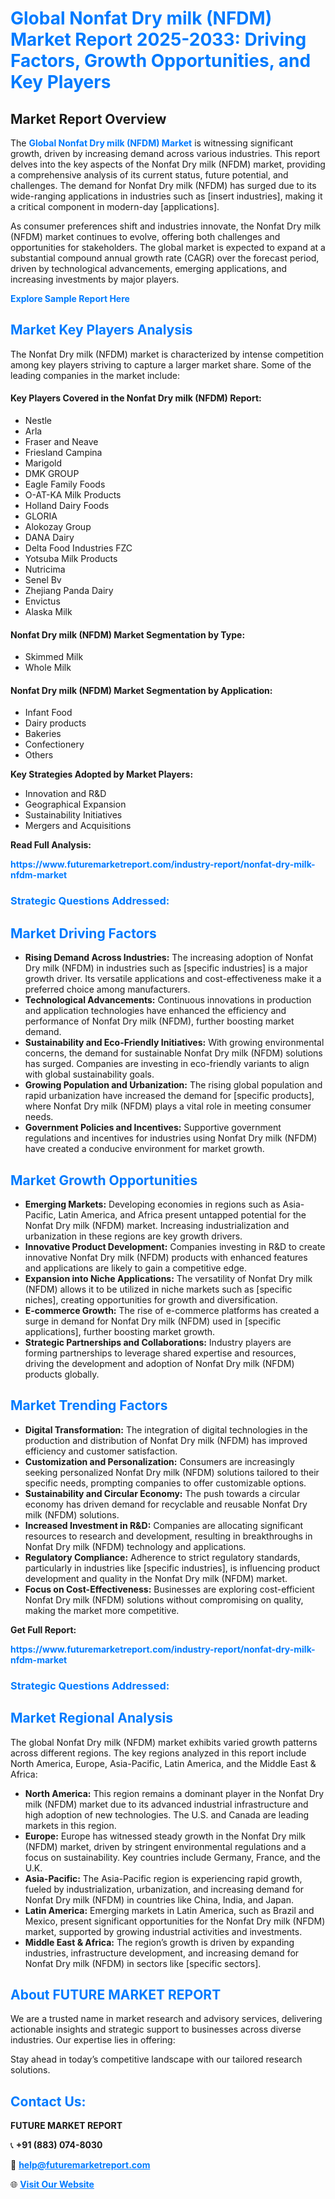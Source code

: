 <h1 style="color: #007BFF;">Global Nonfat Dry milk (NFDM) Market Report 2025-2033: Driving Factors, Growth Opportunities, and Key Players</h1>

<section id="overview">
<h2>Market Report Overview</h2>
<p>The <a href="https://www.futuremarketreport.com/industry-report/nonfat-dry-milk-nfdm-market" style="color: #007BFF; text-decoration: none;"><strong>Global Nonfat Dry milk (NFDM) Market</strong></a> is witnessing significant growth, driven by increasing demand across various industries. This report delves into the key aspects of the Nonfat Dry milk (NFDM) market, providing a comprehensive analysis of its current status, future potential, and challenges. The demand for Nonfat Dry milk (NFDM) has surged due to its wide-ranging applications in industries such as [insert industries], making it a critical component in modern-day [applications].</p>
<p>As consumer preferences shift and industries innovate, the Nonfat Dry milk (NFDM) market continues to evolve, offering both challenges and opportunities for stakeholders. The global market is expected to expand at a substantial compound annual growth rate (CAGR) over the forecast period, driven by technological advancements, emerging applications, and increasing investments by major players.</p>
</section>

<section id="overview">
<p><a href="https://www.futuremarketreport.com/request-sample/reportId=88455" style="color: #007BFF; text-decoration: none;"><strong>Explore Sample Report Here</strong></a></p>
</section>

<section id="key-players">
<h2 style="color: #007BFF;">Market Key Players Analysis</h2>
<p>The Nonfat Dry milk (NFDM) market is characterized by intense competition among key players striving to capture a larger market share. Some of the leading companies in the market include:</p>
<h4>Key Players Covered in the Nonfat Dry milk (NFDM) Report:</h4>
<ul><li>Nestle</li><li>Arla</li><li>Fraser and Neave</li><li>Friesland Campina</li><li>Marigold</li><li>DMK GROUP</li><li>Eagle Family Foods</li><li>O-AT-KA Milk Products</li><li>Holland Dairy Foods</li><li>GLORIA</li><li>Alokozay Group</li><li>DANA Dairy</li><li>Delta Food Industries FZC</li><li>Yotsuba Milk Products</li><li>Nutricima</li><li>Senel Bv</li><li>Zhejiang Panda Dairy</li><li>Envictus</li><li>Alaska Milk</li></ul>
<h4>Nonfat Dry milk (NFDM) Market Segmentation by Type:</h4>
<ul><li>Skimmed Milk</li><li>Whole Milk</li></ul>

<h4>Nonfat Dry milk (NFDM) Market Segmentation by Application:</h4>
<ul><li>Infant Food</li><li>Dairy products</li><li>Bakeries</li><li>Confectionery</li><li>Others</li></ul>
<p><strong>Key Strategies Adopted by Market Players:</strong></p>
<ul>
<li>Innovation and R&D</li>
<li>Geographical Expansion</li>
<li>Sustainability Initiatives</li>
<li>Mergers and Acquisitions</li>
</ul>
</section>

<section>
<p><strong>Read Full Analysis: </strong></p><a href="https://www.futuremarketreport.com/industry-report/nonfat-dry-milk-nfdm-market" style="color: #007BFF; text-decoration: none;"><strong>https://www.futuremarketreport.com/industry-report/nonfat-dry-milk-nfdm-market</strong></a>
<h3 style="color: #007BFF;">Strategic Questions Addressed:</h3>
</section>

<section id="driving-factors">
<h2 style="color: #007BFF;">Market Driving Factors</h2>
<ul>
<li><strong>Rising Demand Across Industries:</strong> The increasing adoption of Nonfat Dry milk (NFDM) in industries such as [specific industries] is a major growth driver. Its versatile applications and cost-effectiveness make it a preferred choice among manufacturers.</li>
<li><strong>Technological Advancements:</strong> Continuous innovations in production and application technologies have enhanced the efficiency and performance of Nonfat Dry milk (NFDM), further boosting market demand.</li>
<li><strong>Sustainability and Eco-Friendly Initiatives:</strong> With growing environmental concerns, the demand for sustainable Nonfat Dry milk (NFDM) solutions has surged. Companies are investing in eco-friendly variants to align with global sustainability goals.</li>
<li><strong>Growing Population and Urbanization:</strong> The rising global population and rapid urbanization have increased the demand for [specific products], where Nonfat Dry milk (NFDM) plays a vital role in meeting consumer needs.</li>
<li><strong>Government Policies and Incentives:</strong> Supportive government regulations and incentives for industries using Nonfat Dry milk (NFDM) have created a conducive environment for market growth.</li>
</ul>
</section>

<section id="growth-opportunities">
<h2 style="color: #007BFF;">Market Growth Opportunities</h2>
<ul>
<li><strong>Emerging Markets:</strong> Developing economies in regions such as Asia-Pacific, Latin America, and Africa present untapped potential for the Nonfat Dry milk (NFDM) market. Increasing industrialization and urbanization in these regions are key growth drivers.</li>
<li><strong>Innovative Product Development:</strong> Companies investing in R&D to create innovative Nonfat Dry milk (NFDM) products with enhanced features and applications are likely to gain a competitive edge.</li>
<li><strong>Expansion into Niche Applications:</strong> The versatility of Nonfat Dry milk (NFDM) allows it to be utilized in niche markets such as [specific niches], creating opportunities for growth and diversification.</li>
<li><strong>E-commerce Growth:</strong> The rise of e-commerce platforms has created a surge in demand for Nonfat Dry milk (NFDM) used in [specific applications], further boosting market growth.</li>
<li><strong>Strategic Partnerships and Collaborations:</strong> Industry players are forming partnerships to leverage shared expertise and resources, driving the development and adoption of Nonfat Dry milk (NFDM) products globally.</li>
</ul>
</section>

<section id="trending-factors">
<h2 style="color: #007BFF;">Market Trending Factors</h2>
<ul>
<li><strong>Digital Transformation:</strong> The integration of digital technologies in the production and distribution of Nonfat Dry milk (NFDM) has improved efficiency and customer satisfaction.</li>
<li><strong>Customization and Personalization:</strong> Consumers are increasingly seeking personalized Nonfat Dry milk (NFDM) solutions tailored to their specific needs, prompting companies to offer customizable options.</li>
<li><strong>Sustainability and Circular Economy:</strong> The push towards a circular economy has driven demand for recyclable and reusable Nonfat Dry milk (NFDM) solutions.</li>
<li><strong>Increased Investment in R&D:</strong> Companies are allocating significant resources to research and development, resulting in breakthroughs in Nonfat Dry milk (NFDM) technology and applications.</li>
<li><strong>Regulatory Compliance:</strong> Adherence to strict regulatory standards, particularly in industries like [specific industries], is influencing product development and quality in the Nonfat Dry milk (NFDM) market.</li>
<li><strong>Focus on Cost-Effectiveness:</strong> Businesses are exploring cost-efficient Nonfat Dry milk (NFDM) solutions without compromising on quality, making the market more competitive.</li>
</ul>
</section>

<section>
<p><strong>Get Full Report: </strong></p><a href="https://www.futuremarketreport.com/industry-report/nonfat-dry-milk-nfdm-market" style="color: #007BFF; text-decoration: none;"><strong>https://www.futuremarketreport.com/industry-report/nonfat-dry-milk-nfdm-market</strong></a>
<h3 style="color: #007BFF;">Strategic Questions Addressed:</h3>
</section>


<section id="regional-analysis">
<h2 style="color: #007BFF;">Market Regional Analysis</h2>
<p>The global Nonfat Dry milk (NFDM) market exhibits varied growth patterns across different regions. The key regions analyzed in this report include North America, Europe, Asia-Pacific, Latin America, and the Middle East & Africa:</p>
<ul>
<li><strong>North America:</strong> This region remains a dominant player in the Nonfat Dry milk (NFDM) market due to its advanced industrial infrastructure and high adoption of new technologies. The U.S. and Canada are leading markets in this region.</li>
<li><strong>Europe:</strong> Europe has witnessed steady growth in the Nonfat Dry milk (NFDM) market, driven by stringent environmental regulations and a focus on sustainability. Key countries include Germany, France, and the U.K.</li>
<li><strong>Asia-Pacific:</strong> The Asia-Pacific region is experiencing rapid growth, fueled by industrialization, urbanization, and increasing demand for Nonfat Dry milk (NFDM) in countries like China, India, and Japan.</li>
<li><strong>Latin America:</strong> Emerging markets in Latin America, such as Brazil and Mexico, present significant opportunities for the Nonfat Dry milk (NFDM) market, supported by growing industrial activities and investments.</li>
<li><strong>Middle East & Africa:</strong> The region’s growth is driven by expanding industries, infrastructure development, and increasing demand for Nonfat Dry milk (NFDM) in sectors like [specific sectors].</li>
</ul>
</section>

<footer>
<h2 style="color: #007BFF;">About FUTURE MARKET REPORT</h2>
<p>We are a trusted name in market research and advisory services, delivering actionable insights and strategic support to businesses across diverse industries. Our expertise lies in offering:</p>

<p>Stay ahead in today’s competitive landscape with our tailored research solutions.</p>

<h2 style="color: #007BFF;">Contact Us:</h2>
<p><strong>FUTURE MARKET REPORT</strong></p>
<p>📞 <strong>+91 (883) 074-8030</strong></p>
<p>📧 <strong><a href="mailto:help@futuremarketreport.com" style="color: #007BFF;">help@futuremarketreport.com</a></strong></p>
<p>🌐 <strong><a href="https://www.futuremarketreport.com/" style="color: #007BFF;">Visit Our Website</a></strong></p>
</footer>